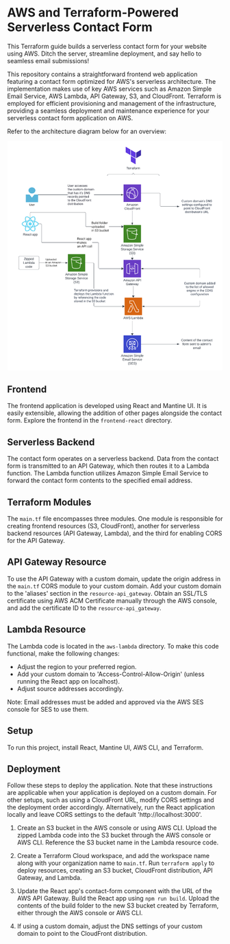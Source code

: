 # AWS and Terraform-Powered Serverless Contact Form

This Terraform guide builds a serverless contact form for your website using AWS. Ditch the server, streamline deployment, and say hello to seamless email submissions!

This repository contains a straightforward frontend web application featuring a contact form optimized for AWS's serverless architecture. The implementation makes use of key AWS services such as Amazon Simple Email Service, AWS Lambda, API Gateway, S3, and CloudFront. Terraform is employed for efficient provisioning and management of the infrastructure, providing a seamless deployment and maintenance experience for your serverless contact form application on AWS.

Refer to the architecture diagram below for an overview:

![diagram](assets/diagram.png)

## Frontend

The frontend application is developed using React and Mantine UI. It is easily extensible, allowing the addition of other pages alongside the contact form. Explore the frontend in the `frontend-react` directory.

## Serverless Backend

The contact form operates on a serverless backend. Data from the contact form is transmitted to an API Gateway, which then routes it to a Lambda function. The Lambda function utilizes Amazon Simple Email Service to forward the contact form contents to the specified email address.

## Terraform Modules

The `main.tf` file encompasses three modules. One module is responsible for creating frontend resources (S3, CloudFront), another for serverless backend resources (API Gateway, Lambda), and the third for enabling CORS for the API Gateway.

## API Gateway Resource

To use the API Gateway with a custom domain, update the origin address in the `main.tf` CORS module to your custom domain. Add your custom domain to the 'aliases' section in the `resource-api_gateway`. Obtain an SSL/TLS certificate using AWS ACM Certificate manually through the AWS console, and add the certificate ID to the `resource-api_gateway`.

## Lambda Resource

The Lambda code is located in the `aws-lambda` directory. To make this code functional, make the following changes:

- Adjust the region to your preferred region.
- Add your custom domain to 'Access-Control-Allow-Origin' (unless running the React app on localhost).
- Adjust source addresses accordingly.

Note: Email addresses must be added and approved via the AWS SES console for SES to use them.

## Setup

To run this project, install React, Mantine UI, AWS CLI, and Terraform.

## Deployment

Follow these steps to deploy the application. Note that these instructions are applicable when your application is deployed on a custom domain. For other setups, such as using a CloudFront URL, modify CORS settings and the deployment order accordingly. Alternatively, run the React application locally and leave CORS settings to the default 'http://localhost:3000'.

1. Create an S3 bucket in the AWS console or using AWS CLI. Upload the zipped Lambda code into the S3 bucket through the AWS console or AWS CLI. Reference the S3 bucket name in the Lambda resource code.

2. Create a Terraform Cloud workspace, and add the workspace name along with your organization name to `main.tf`. Run `terraform apply` to deploy resources, creating an S3 bucket, CloudFront distribution, API Gateway, and Lambda.

3. Update the React app's contact-form component with the URL of the AWS API Gateway. Build the React app using `npm run build`. Upload the contents of the build folder to the new S3 bucket created by Terraform, either through the AWS console or AWS CLI.

4. If using a custom domain, adjust the DNS settings of your custom domain to point to the CloudFront distribution.





